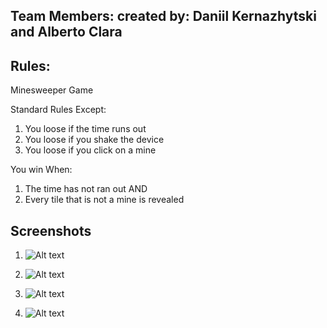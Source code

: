 ## Team Members:  created by: Daniil Kernazhytski and Alberto Clara

## Rules:

Minesweeper Game 

Standard Rules Except:
1. You loose if the time runs out
2. You loose if you shake the device
3. You loose if you click on a mine

You win When:
1. The time has not ran out AND
2. Every tile that is not a mine is revealed 

## Screenshots

1. ![Alt text](/pics/Splash.png "SS1\n")


2. ![Alt text](/pics/Menu.png "SS2\n")


3. ![Alt text](/pics/Game.png "SS3" )


4. ![Alt text](/pics/GameOver.png "SS4" )


